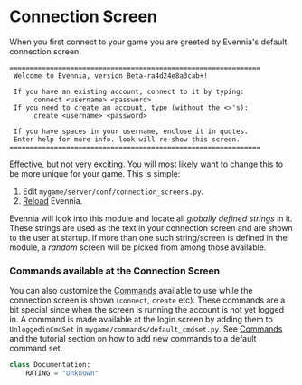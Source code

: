 # Connection Screen


When you first connect to your game you are greeted by Evennia's default connection screen. 

    
    ==============================================================
     Welcome to Evennia, version Beta-ra4d24e8a3cab+!
    
     If you have an existing account, connect to it by typing:
          connect <username> <password>
     If you need to create an account, type (without the <>'s):
          create <username> <password>
    
     If you have spaces in your username, enclose it in quotes.
     Enter help for more info. look will re-show this screen.
    ==============================================================

Effective, but not very exciting. You will most likely want to change this to be more unique for your game. This is simple: 

1. Edit `mygame/server/conf/connection_screens.py`.
1. [Reload](../../setup/Start-Stop-Reload) Evennia. 

Evennia will look into this module and locate all *globally defined strings* in it. These strings
are used as the text in your connection screen and are shown to the user at startup. If more than
one such string/screen is defined in the module, a *random* screen will be picked from among those
available.

### Commands available at the Connection Screen

You can also customize the [Commands](../commands/Commands) available to use while the connection screen is
shown (`connect`, `create` etc). These commands are a bit special since when the screen is running
the account is not yet logged in. A command is made available at the login screen by adding them to
`UnloggedinCmdSet` in `mygame/commands/default_cmdset.py`.  See [Commands](../commands/Commands) and the
tutorial section on how to add new commands to a default command set.


```python
class Documentation:
    RATING = "Unknown"
```